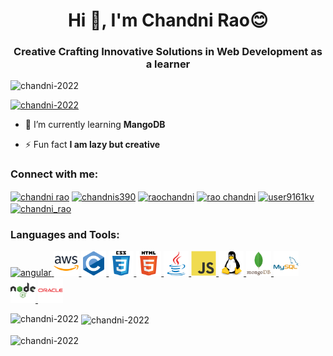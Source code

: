 <h1 align="center">Hi 👋, I'm Chandni Rao😊</h1>
<h3 align="center">Creative Crafting Innovative Solutions in Web Development as a learner</h3>

<p align="left"> <img src="https://komarev.com/ghpvc/?username=chandni-2022&label=Profile%20views&color=0e75b6&style=flat" alt="chandni-2022" /> </p>

<p align="left"> <a href="https://github.com/ryo-ma/github-profile-trophy"><img src="https://github-profile-trophy.vercel.app/?username=chandni-2022" alt="chandni-2022" /></a> </p>

- 🌱 I’m currently learning **MangoDB**

- ⚡ Fun fact **I am lazy but creative**

<h3 align="left">Connect with me:</h3>
<p align="left">
<a href="https://linkedin.com/in/chandni rao" target="blank"><img align="center" src="https://raw.githubusercontent.com/rahuldkjain/github-profile-readme-generator/master/src/images/icons/Social/linked-in-alt.svg" alt="chandni rao" height="30" width="40" /></a>
<a href="https://instagram.com/chandnis390" target="blank"><img align="center" src="https://raw.githubusercontent.com/rahuldkjain/github-profile-readme-generator/master/src/images/icons/Social/instagram.svg" alt="chandnis390" height="30" width="40" /></a>
<a href="https://www.codechef.com/users/raochandni" target="blank"><img align="center" src="https://cdn.jsdelivr.net/npm/simple-icons@3.1.0/icons/codechef.svg" alt="raochandni" height="30" width="40" /></a>
<a href="https://www.hackerrank.com/rao chandni" target="blank"><img align="center" src="https://raw.githubusercontent.com/rahuldkjain/github-profile-readme-generator/master/src/images/icons/Social/hackerrank.svg" alt="rao chandni" height="30" width="40" /></a>
<a href="https://www.leetcode.com/user9161kv" target="blank"><img align="center" src="https://raw.githubusercontent.com/rahuldkjain/github-profile-readme-generator/master/src/images/icons/Social/leet-code.svg" alt="user9161kv" height="30" width="40" /></a>
<a href="https://discord.gg/chandni_rao" target="blank"><img align="center" src="https://raw.githubusercontent.com/rahuldkjain/github-profile-readme-generator/master/src/images/icons/Social/discord.svg" alt="chandni_rao" height="30" width="40" /></a>
</p>

<h3 align="left">Languages and Tools:</h3>
<p align="left"> <a href="https://angular.io" target="_blank" rel="noreferrer"> <img src="https://angular.io/assets/images/logos/angular/angular.svg" alt="angular" width="40" height="40"/> </a> <a href="https://aws.amazon.com" target="_blank" rel="noreferrer"> <img src="https://raw.githubusercontent.com/devicons/devicon/master/icons/amazonwebservices/amazonwebservices-original-wordmark.svg" alt="aws" width="40" height="40"/> </a> <a href="https://www.cprogramming.com/" target="_blank" rel="noreferrer"> <img src="https://raw.githubusercontent.com/devicons/devicon/master/icons/c/c-original.svg" alt="c" width="40" height="40"/> </a> <a href="https://www.w3schools.com/css/" target="_blank" rel="noreferrer"> <img src="https://raw.githubusercontent.com/devicons/devicon/master/icons/css3/css3-original-wordmark.svg" alt="css3" width="40" height="40"/> </a> <a href="https://www.w3.org/html/" target="_blank" rel="noreferrer"> <img src="https://raw.githubusercontent.com/devicons/devicon/master/icons/html5/html5-original-wordmark.svg" alt="html5" width="40" height="40"/> </a> <a href="https://www.java.com" target="_blank" rel="noreferrer"> <img src="https://raw.githubusercontent.com/devicons/devicon/master/icons/java/java-original.svg" alt="java" width="40" height="40"/> </a> <a href="https://developer.mozilla.org/en-US/docs/Web/JavaScript" target="_blank" rel="noreferrer"> <img src="https://raw.githubusercontent.com/devicons/devicon/master/icons/javascript/javascript-original.svg" alt="javascript" width="40" height="40"/> </a> <a href="https://www.linux.org/" target="_blank" rel="noreferrer"> <img src="https://raw.githubusercontent.com/devicons/devicon/master/icons/linux/linux-original.svg" alt="linux" width="40" height="40"/> </a> <a href="https://www.mongodb.com/" target="_blank" rel="noreferrer"> <img src="https://raw.githubusercontent.com/devicons/devicon/master/icons/mongodb/mongodb-original-wordmark.svg" alt="mongodb" width="40" height="40"/> </a> <a href="https://www.mysql.com/" target="_blank" rel="noreferrer"> <img src="https://raw.githubusercontent.com/devicons/devicon/master/icons/mysql/mysql-original-wordmark.svg" alt="mysql" width="40" height="40"/> </a> <a href="https://nodejs.org" target="_blank" rel="noreferrer"> <img src="https://raw.githubusercontent.com/devicons/devicon/master/icons/nodejs/nodejs-original-wordmark.svg" alt="nodejs" width="40" height="40"/> </a> <a href="https://www.oracle.com/" target="_blank" rel="noreferrer"> <img src="https://raw.githubusercontent.com/devicons/devicon/master/icons/oracle/oracle-original.svg" alt="oracle" width="40" height="40"/> </a> </p>

<p><img align="left" src="https://github-readme-stats.vercel.app/api/top-langs?username=chandni-2022&show_icons=true&locale=en&layout=compact" alt="chandni-2022" /></p>

<p>&nbsp;<img align="center" src="https://github-readme-stats.vercel.app/api?username=chandni-2022&show_icons=true&locale=en" alt="chandni-2022" /></p>

<p><img align="center" src="https://github-readme-streak-stats.herokuapp.com/?user=chandni-2022&" alt="chandni-2022" /></p>
